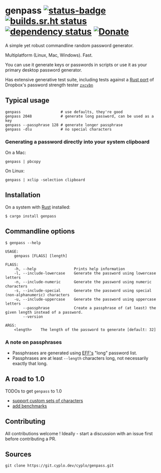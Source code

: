 # genpass [![status-badge](https://ci.cyplo.dev/api/badges/cyplo/genpass/status.svg)](https://ci.cyplo.dev/cyplo/genpass) [![builds.sr.ht status](https://builds.sr.ht/~cyplo/genpass.svg)](https://builds.sr.ht/~cyplo/genpass?) [![dependency status](https://deps.rs/repo/github/cyplo/genpass/status.svg)](https://deps.rs/repo/github/cyplo/genpass) [![Donate](https://liberapay.com/assets/widgets/donate.svg)](https://liberapay.com/cyplo/donate)

A simple yet robust commandline random password generator.

Multiplatform (Linux, Mac, Windows).
Fast.

You can use it generate keys or passwords in scripts or use it as your primary desktop password generator.

Has extensive generative test suite, including tests against a [Rust port](https://crates.io/crates/zxcvbn) of Dropbox's password strength tester [`zxcvbn`](https://www.usenix.org/conference/usenixsecurity16/technical-sessions/presentation/wheeler)

## Typical usage
```
genpass                  # use defaults, they're good
genpass 2048             # generate long password, can be used as a key
genpass --passphrase 128 # generate longer passphrase
genpass -dlu             # no special characters
```

### Generating a password directly into your system clipboard

On a Mac:
```
genpass | pbcopy
```
On Linux:
```
genpass | xclip -selection clipboard
```


## Installation
On a system with [Rust](https://www.rust-lang.org/en-US/) installed:
```
$ cargo install genpass
```

## Commandline options
```
$ genpass --help

USAGE:
    genpass [FLAGS] [length]

FLAGS:
    -h, --help                 Prints help information
    -l, --include-lowercase    Generate the password using lowercase letters
    -n, --include-numeric      Generate the password using numeric characters
    -s, --include-special      Generate the password using special (non-alphanumeric) characters
    -u, --include-uppercase    Generate the password using uppercase letters
        --passphrase           Create a passphrase of (at least) the given length instead of a password.
        --version              

ARGS:
    <length>    The length of the password to generate [default: 32]
```

### A note on passphrases
* Passphrases are generated using [EFF's](https://www.eff.org/deeplinks/2016/07/new-wordlists-random-passphrases) "long" password list.
* Passphrases are at least `--length` characters long, not necessarily exactly that long.

## A road to 1.0

TODOs to get `genpass` to 1.0

* [support custom sets of characters](https://github.com/cyplo/genpass/issues/4)
* [add benchmarks](https://github.com/cyplo/genpass/issues/5)

## Contributing
All contributions welcome !
Ideally - start a discussion with an issue first before contributing a PR.

## Sources

`git clone https://git.cyplo.dev/cyplo/genpass.git`
